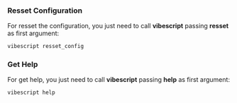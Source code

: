 ### Resset Configuration
For resset the configuration, you just need to call **vibescript** passing **resset** as first argument:

```bash
vibescript resset_config
```

### Get Help
For get help, you just need to call **vibescript** passing **help** as first argument:

```bash
vibescript help
```
